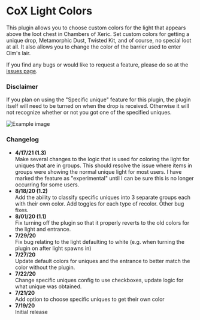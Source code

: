 # CoX Light Colors
This plugin allows you to choose custom colors for the light that appears above the loot chest in Chambers of Xeric.
Set custom colors for getting a unique drop, Metamorphic Dust, Twisted Kit, and of course, no special loot at all.
It also allows you to change the color of the barrier used to enter Olm's lair.  

If you find any bugs or would like to request a feature, please do so at the [issues page](https://github.com/AnkouOSRS/cox-light-colors/issues).

### Disclaimer
If you plan on using the "Specific unique" feature for this plugin, the plugin itself will need to be turned on when the drop
 is received. Otherwise it will not recognize whether or not you got one of the specified uniques.
 
![Example image](https://i.imgur.com/Kx3ZM77.png)

### Changelog
 - **4/17/21 (1.3)**  
 Make several changes to the logic that is used for coloring the light for uniques that are in groups. This should 
 resolve the issue where items in groups were showing the normal unique light for most users. I have marked the feature 
 as "experimental" until I can be sure this is no longer occurring for some users.
 - **8/18/20 (1.2)**    
Add the ability to classify specific uniques into 3 separate groups each with their own color. Add toggles for
 each type of recolor. Other bug fixes.
 - **8/01/20 (1.1)**  
 Fix turning off the plugin so that it properly reverts to the old colors for the light and entrance.
 - **7/29/20**  
 Fix bug relating to the light defaulting to white (e.g. when turning the plugin on after light spawns in)
 - **7/27/20**  
 Update default colors for uniques and the entrance to better match the color without the plugin.
 - **7/22/20**  
 Change specific uniques config to use checkboxes, update logic for what unique was obtained.
 - **7/21/20**  
 Add option to choose specific uniques to get their own color
 - **7/19/20**  
 Initial release

